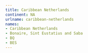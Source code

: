 ```yaml
---
title: Caribbean Netherlands
continent: NA
urlname: caribbean-netherlands
names:
- Caribbean Netherlands
- Bonaire, Sint Eustatius and Saba
- BQ
- BES
---
```


